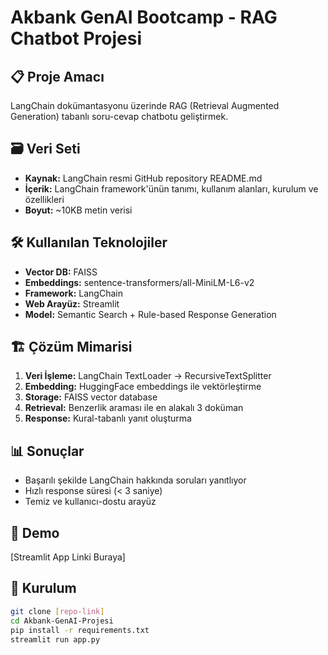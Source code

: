# Akbank GenAI Bootcamp - RAG Chatbot Projesi

## 📋 Proje Amacı
LangChain dokümantasyonu üzerinde RAG (Retrieval Augmented Generation) tabanlı soru-cevap chatbotu geliştirmek.

## 🗃️ Veri Seti
- **Kaynak:** LangChain resmi GitHub repository README.md
- **İçerik:** LangChain framework'ünün tanımı, kullanım alanları, kurulum ve özellikleri
- **Boyut:** ~10KB metin verisi

## 🛠️ Kullanılan Teknolojiler
- **Vector DB:** FAISS
- **Embeddings:** sentence-transformers/all-MiniLM-L6-v2
- **Framework:** LangChain
- **Web Arayüz:** Streamlit
- **Model:** Semantic Search + Rule-based Response Generation

## 🏗️ Çözüm Mimarisi
1. **Veri İşleme:** LangChain TextLoader → RecursiveTextSplitter
2. **Embedding:** HuggingFace embeddings ile vektörleştirme
3. **Storage:** FAISS vector database
4. **Retrieval:** Benzerlik araması ile en alakalı 3 doküman
5. **Response:** Kural-tabanlı yanıt oluşturma

## 📊 Sonuçlar
- Başarılı şekilde LangChain hakkında soruları yanıtlıyor
- Hızlı response süresi (< 3 saniye)
- Temiz ve kullanıcı-dostu arayüz

## 🚀 Demo
[Streamlit App Linki Buraya]

## 🔧 Kurulum
```bash
git clone [repo-link]
cd Akbank-GenAI-Projesi
pip install -r requirements.txt
streamlit run app.py
